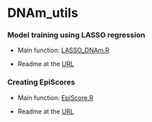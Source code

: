 # DNAm_utils

### Model training using LASSO regression

-  Main function: [LASSO_DNAm.R](https://github.com/xshen796/DNAm_utils/blob/main/LASSO_DNAm.R)

-  Readme at the [URL](https://github.com/xshen796/DNAm_utils/blob/main/LASSO_DNAm.md)


### Creating EpiScores

-  Main function: [EpiScore.R](https://github.com/xshen796/DNAm_utils/blob/main/EpiScore.R)

-  Readme at the [URL](https://github.com/xshen796/DNAm_utils/blob/main/EpiScore.md)


